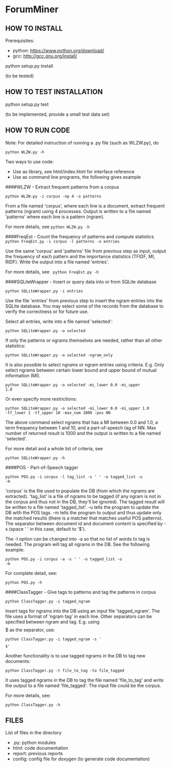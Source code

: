 ForumMiner
==========

HOW TO INSTALL
--------------

Prerequisites:
+ python:	https://www.python.org/download/
+ gcc:		http://gcc.gnu.org/install/

python setup.py install 

(to be tested)


HOW TO TEST INSTALLATION
------------------------

python setup.py test 

(to be implemented, provide a small test data set)


HOW TO RUN CODE
---------------

Note: For detailed instruction of running a .py file (such as WLZW.py), do 

<code>python WLZW.py -h</code>

Two ways to use code:

+ Use as library, see html/index.html for interface reference
+ Use as command line programs, the following gives example

####WLZW - Extract frequent patterns from a corpus

<code>python WLZW.py -i corpus -np 4 -o patterns</code>

From a file named 'corpus', where each line is a document, extract frequent patterns (ngram) using 4 processes. Output is written to a file named 'patterns' where each line is a pattern (ngram). 

For more details, see
<code>python WLZW.py -h</code>

####FreqEst - Count the frequency of patterns and compute statistics
<code> python FreqEst.py -i corpus -l patterns -o entries</code>

Use the same 'corpus' and 'patterns' file from previous step as input, output the frequency of each pattern and the importance statistics (TFIDF, MI, RIDF). Write the output into a file named 'entries'.

For more details, see
<code> python FreqEst.py -h</code>

####SQLiteWrapper - Insert or query data into or from SQLite database

<code>python SQLiteWrapper.py -i entries</code>

Use the file 'entries' from previous step to insert the ngram entries into the SQLite database. You may select some of the records from the database to verify the correctness or for future use.

Select all entries, write into a file named 'selected':

<code>python SQLiteWrapper.py -o selected</code>

If only the patterns or ngrams themselves are needed, rather than all other statistics:

<code>python SQLiteWrapper.py -o selected -ngram\_only</code>

It is also possible to select ngrams or ngram entries using criteria. E.g. Only select ngrams between certain lower bound and upper bound of mutual information (MI).

<code>python SQLiteWrapper.py -o selected -mi\_lower 0.0 -mi\_upper 1.0</code>

Or even specify more restrictions:

<code>python SQLiteWrapper.py -o selected -mi\_lower 0.0 -mi\_upper 1.0 -tf\_lower 1 -tf\_upper 10 -max\_num 1000 -pos NN</code>

The above command select ngrams that has a MI between 0.0 and 1.0, a term frequency between 1 and 10, and a part-of-speech tag of NN. Max number of returned result is 1000 and the output is written to a file named 'selected'. 

For more detail and a whole list of criteria, see

<code>python SQLiteWrapper.py -h</code>

####POS - Part-of-Speech tagger

<code>python POS.py -i corpus -l tag\_list -s ' ' -o tagged\_list -u -m</code>

'corpus' is the file used to populate the DB (from which the ngrams are extracted). 'tag\_list' is a file of ngrams to be tagged (if any ngram is not in the corpus and thus not in the DB, they'll be ignored). The tagged result will be written to a file named 'tagged\_list'. -u tells the program to update the DB with the POS tags. -m tells the program to output and thus update only the matched results (there is a matcher that matches useful POS patterns). The separator between document id and document content is specified by -s (space ' ' in this case, default to '$').

The -l option can be changed into -a so that no list of words to tag is needed. The program will tag all ngrams in the DB. See the following example:

<code>python POS.py -i corpus -a -s ' ' -o tagged\_list -u -m</code>

For complete detail, see:

<code>python POS.py -h</code>

####ClassTagger - Give tags to patterns and tag the patterns in corpus

<code>python ClassTagger.py -i tagged\_ngram</code>

Insert tags for ngrams into the DB using an input file 'tagged\_ngram'. The file uses a format of 'ngram tag' in each line. Other separators can be specified between ngram and tag. E.g. using $$$$$ as the separator, use:

<code>python ClassTagger.py -i tagged\_ngram -s '$$$$$'</code>

Another functionality is to use tagged ngrams in the DB to tag new documents:

<code>python ClassTagger.py -t file\_to\_tag -to file\_tagged</code>

It uses tagged ngrams in the DB to tag the file named 'file\_to\_tag' and write the output to a file named 'file\_tagged'. The input file could be the corpus.

For more details, see:

<code>python ClassTagger.py -h</code>


FILES
-----
List of files in the directory

+ .py: 		python modules
+ html:		code documentation
+ report:	previous reports
+ config:	config file for doxygen (to generate code documentation)
